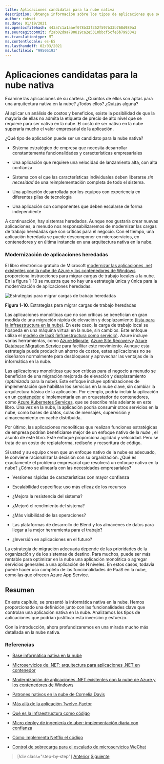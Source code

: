 ```yaml
---
title: Aplicaciones candidatas para la nube nativa
description: Obtenga información sobre los tipos de aplicaciones que se benefician de un enfoque nativo en la nube
author: robvet
ms.date: 01/19/2021
ms.openlocfilehash: 443a7c1a1aaef078b33f352f597b33b768d989a3
ms.sourcegitcommit: f2ab02d9a780819ca2e5310bbcf5cfe5b7993041
ms.translationtype: MT
ms.contentlocale: es-ES
ms.lasthandoff: 02/03/2021
ms.locfileid: "99506193"
---
```

# <a name="candidate-apps-for-cloud-native"></a>Aplicaciones candidatas para la nube nativa

Examine las aplicaciones de su cartera. ¿Cuántos de ellos son aptas para una arquitectura nativa en la nube? ¿Todos ellos? ¿Quizás alguna?

Al aplicar un análisis de costos y beneficios, existe la posibilidad de que la mayoría de ellas no admita la etiqueta de precio de alto nivel que se requiere para ser nativa en la nube. El costo de ser nativo en la nube superaría mucho el valor empresarial de la aplicación.

¿Qué tipo de aplicación puede ser un candidato para la nube nativa?

- Sistema estratégico de empresa que necesita desarrollar constantemente funcionalidades y características empresariales

- Una aplicación que requiere una velocidad de lanzamiento alta, con alta confianza

- Sistema con el que las características individuales deben liberarse *sin necesidad* de una reimplementación completa de todo el sistema.

- Una aplicación desarrollada por los equipos con experiencia en diferentes pilas de tecnología

- Una aplicación con componentes que deben escalarse de forma independiente

A continuación, hay sistemas heredados. Aunque nos gustaría crear nuevas aplicaciones, a menudo nos responsabilizaremos de modernizar las cargas de trabajo heredadas que son críticas para el negocio. Con el tiempo, una aplicación heredada se puede descomponer en microservicios, en contenedores y en última instancia en una arquitectura nativa en la nube.

### <a name="modernizing-legacy-apps"></a>Modernización de aplicaciones heredadas

El libro electrónico gratuito de Microsoft [modernizar las aplicaciones .net existentes con la nube de Azure y los contenedores de Windows](https://dotnet.microsoft.com/download/thank-you/modernizing-existing-net-apps-ebook) proporciona instrucciones para migrar cargas de trabajo locales a la nube. En la figura 1-10 se muestra que no hay una estrategia única y única para la modernización de aplicaciones heredadas.

![Estrategias para migrar cargas de trabajo heredadas](./media/strategies-for-migrating-legacy-workloads.png)

**Figura 1-10**. Estrategias para migrar cargas de trabajo heredadas

Las aplicaciones monolíticas que no son críticas se benefician en gran medida de una migración rápida de elevación y desplazamiento ([lista para la infraestructura en la nube](../modernize-with-azure-containers/lift-and-shift-existing-apps-azure-iaas.md)). En este caso, la carga de trabajo local se hospeda en una máquina virtual en la nube, sin cambios. Este enfoque utiliza el [modelo de IaaS (infraestructura como servicio)](https://azure.microsoft.com/overview/what-is-iaas/). Azure incluye varias herramientas, como [Azure Migrate](https://azure.microsoft.com/services/azure-migrate/), [Azure Site Recovery](https://azure.microsoft.com/services/site-recovery/)y [Azure Database Migration Service](https://azure.microsoft.com/campaigns/database-migration/) para facilitar este movimiento. Aunque esta estrategia puede producir un ahorro de costos, estas aplicaciones no se diseñaron normalmente para desbloquear y aprovechar las ventajas de la informática en la nube.

Las aplicaciones monolíticas que son críticas para el negocio a menudo se benefician de una migración mejorada de elevación y desplazamiento (*optimizada* para la nube). Este enfoque incluye optimizaciones de implementación que habilitan los servicios en la nube clave, sin cambiar la arquitectura básica de la aplicación. Por ejemplo, podría incluir la aplicación en un [contenedor](/virtualization/windowscontainers/about/) e implementarla en un orquestador de contenedores, como [Azure Kubernetes Services](https://azure.microsoft.com/services/kubernetes-service/), que se describe más adelante en este libro. Una vez en la nube, la aplicación podría consumir otros servicios en la nube, como bases de datos, colas de mensajes, supervisión y almacenamiento en caché distribuida.

Por último, las aplicaciones monolíticas que realizan funciones estratégicas de empresa podrían beneficiarse mejor de un enfoque nativo de la *nube* , el asunto de este libro. Este enfoque proporciona agilidad y velocidad. Pero se trata de un costo de replataforma, rediseño y reescritura de código.

Si usted y su equipo creen que un enfoque nativo de la nube es adecuado, le conviene racionalizar la decisión con su organización. ¿Qué es exactamente el problema empresarial que resolverá un enfoque nativo en la nube? ¿Cómo se alinearía con las necesidades empresariales?

- Versiones rápidas de características con mayor confianza

- Escalabilidad específica: uso más eficaz de los recursos

- ¿Mejora la resistencia del sistema?

- ¿Mejoró el rendimiento del sistema?

- ¿Más visibilidad de las operaciones?

- Las plataformas de desarrollo de Blend y los almacenes de datos para llegar a la mejor herramienta para el trabajo?

- ¿Inversión en aplicaciones en el futuro?

La estrategia de migración adecuada depende de las prioridades de la organización y de los sistemas de destino. Para muchos, puede ser más rentable para optimizar en la nube una aplicación monolítica o agregar servicios generales a una aplicación de N niveles. En estos casos, todavía puede hacer uso completo de las funcionalidades de PaaS en la nube, como las que ofrecen Azure App Service.

## <a name="summary"></a>Resumen

En este capítulo, se presentó la informática nativa en la nube. Hemos proporcionado una definición junto con las funcionalidades clave que controlan una aplicación nativa en la nube. Analizamos los tipos de aplicaciones que podrían justificar esta inversión y esfuerzo.

Con la introducción, ahora profundizaremos en una mirada mucho más detallada en la nube nativa.

### <a name="references"></a>Referencias

- [Base informática nativa en la nube](https://www.cncf.io/)

- [Microservicios de .NET: arquitectura para aplicaciones .NET en contenedor](https://dotnet.microsoft.com/download/thank-you/microservices-architecture-ebook)

- [Modernización de aplicaciones .NET existentes con la nube de Azure y los contenedores de Windows](https://dotnet.microsoft.com/download/thank-you/modernizing-existing-net-apps-ebook)

- [Patrones nativos en la nube de Cornelia Davis](https://www.manning.com/books/cloud-native-patterns)

- [Más allá de la aplicación Twelve-Factor](https://content.pivotal.io/blog/beyond-the-twelve-factor-app)

- [Qué es la infraestructura como código](/azure/devops/learn/what-is-infrastructure-as-code)

- [Micro deploy de ingeniería de uber: implementación diaria con confianza](https://eng.uber.com/micro-deploy/)

- [Cómo implementa Netflix el código](https://www.infoq.com/news/2013/06/netflix/)

- [Control de sobrecarga para el escalado de microservicios WeChat](https://www.cs.columbia.edu/~ruigu/papers/socc18-final100.pdf)

>[!div class="step-by-step"]
>[Anterior](definition.md)
>[Siguiente](introduce-eshoponcontainers-reference-app.md)
